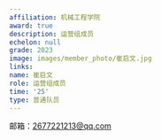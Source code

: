 ```yaml
---
affiliation: 机械工程学院
award: true
description: 运营组成员
echelon: null
grade: 2023
image: images/member_photo/崔启文.jpg
links:
name: 崔启文
role: 运营组成员
time: '25'
type: 普通队员
---
```


邮箱：2677221213@qq.com



